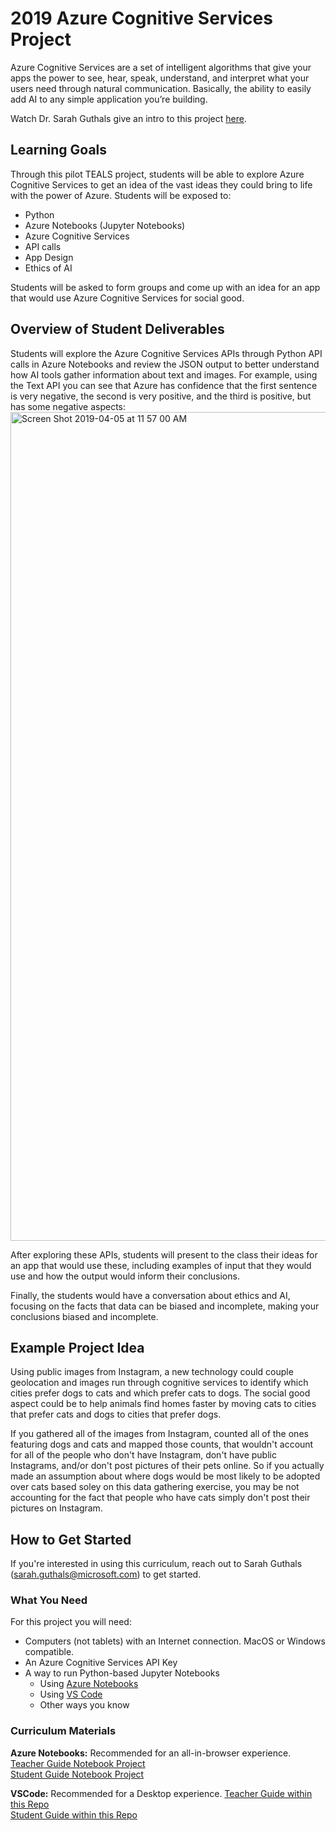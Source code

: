 # 2019 Azure Cognitive Services Project
Azure Cognitive Services are a set of intelligent algorithms that give your apps the power to see, hear, speak, understand, and interpret what your users need through natural communication. Basically, the ability to easily add AI to any simple application you’re building. 

Watch Dr. Sarah Guthals give an intro to this project [here](https://www.youtube.com/watch?v=_zGi2k59cXo&feature=youtu.be).

## Learning Goals
Through this pilot TEALS project, students will be able to explore Azure Cognitive Services to get an idea of the vast ideas they could bring to life with the power of Azure. Students will be exposed to:
-	Python
-	Azure Notebooks (Jupyter Notebooks)
-	Azure Cognitive Services
-	API calls 
-	App Design
-	Ethics of AI

Students will be asked to form groups and come up with an idea for an app that would use Azure Cognitive Services for social good.

## Overview of Student Deliverables
Students will explore the Azure Cognitive Services APIs through Python API calls in Azure Notebooks and review the JSON output to better understand how AI tools gather information about text and images. For example, using the Text API you can see that Azure has confidence that the first sentence is very negative, the second is very positive, and the third is positive, but has some negative aspects:
<img width="1326" alt="Screen Shot 2019-04-05 at 11 57 00 AM" src="https://user-images.githubusercontent.com/1314285/55655383-ee8f4600-57a8-11e9-8e69-0ef60685d1d0.png">

After exploring these APIs, students will present to the class their ideas for an app that would use these, including examples of input that they would use and how the output would inform their conclusions. 

Finally, the students would have a conversation about ethics and AI, focusing on the facts that data can be biased and incomplete, making your conclusions biased and incomplete. 

## Example Project Idea
Using public images from Instagram, a new technology could couple geolocation and images run through cognitive services to identify which cities prefer dogs to cats and which prefer cats to dogs. The social good aspect could be to help animals find homes faster by moving cats to cities that prefer cats and dogs to cities that prefer dogs.

If you gathered all of the images from Instagram, counted all of the ones featuring dogs and cats and mapped those counts, that wouldn't account for all of the people who don't have Instagram, don't have public Instagrams, and/or don't post pictures of their pets online. So if you actually made an assumption about where dogs would be most likely to be adopted over cats based soley on this data gathering exercise, you may be not accounting for the fact that people who have cats simply don't post their pictures on Instagram.


## How to Get Started
If you're interested in using this curriculum, reach out to Sarah Guthals (sarah.guthals@microsoft.com) to get started.

### What You Need
For this project you will need:
- Computers (not tablets) with an Internet connection. MacOS or Windows compatible.
- An Azure Cognitive Services API Key
- A way to run Python-based Jupyter Notebooks
  - Using [Azure Notebooks](https://notebooks.azure.com/)
  - Using [VS Code](https://code.visualstudio.com/docs/python/jupyter-support)
  - Other ways you know

### Curriculum Materials
__Azure Notebooks:__
Recommended for an all-in-browser experience.
[Teacher Guide Notebook Project](https://notebooks.azure.com/sguthals/projects/sp19-azure-teachers-guide)  
[Student Guide Notebook Project](https://notebooks.azure.com/sguthals/projects/sp19-teals-azure-project)

__VSCode:__
Recommended for a Desktop experience.
[Teacher Guide within this Repo](Spring-2019-TEALS-Project-Teacher-Guide/README.ipynb)  
[Student Guide within this Repo](Spring-2019-TEALS-Project-Student-Guide/README.ipynb)  
